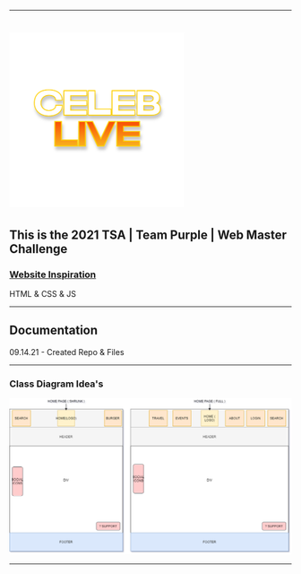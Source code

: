 ___

# ![CELEBLIVE](https://raw.githubusercontent.com/ConstantineLinardakis/TSA-Webmaster-Challenge/main/src/assets/CelebLive.png)

## This is the 2021 TSA | Team Purple | Web Master Challenge
### [Website Inspiration](https://fanxsaltlake.com/hotel-travel/#hotel)

<dl>
  <dt>HTML & CSS & JS </dt>
</dl>

___

## Documentation

09.14.21 - Created Repo & Files

___

### Class Diagram Idea's
<img src="https://raw.githubusercontent.com/ConstantineLinardakis/TSA-Webmaster-Challenge/main/doc/Website%20Diagrams.png">

___
